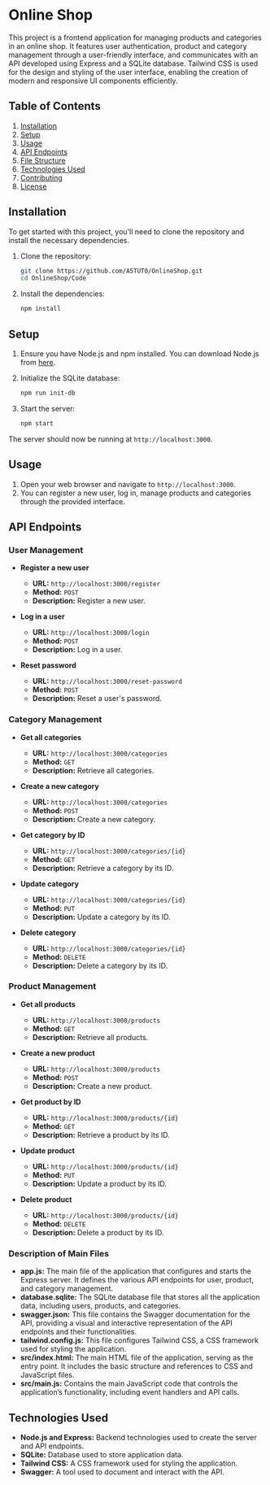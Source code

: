 # Online Shop

This project is a frontend application for managing products and categories in an online shop. It features user authentication, product and category management through a user-friendly interface, and communicates with an API developed using Express and a SQLite database. Tailwind CSS is used for the design and styling of the user interface, enabling the creation of modern and responsive UI components efficiently.

## Table of Contents

1. [Installation](#installation)
2. [Setup](#setup)
3. [Usage](#usage)
4. [API Endpoints](#api-endpoints)
5. [File Structure](#file-structure)
6. [Technologies Used](#technologies-used)
7. [Contributing](#contributing)
8. [License](#license)

## Installation

To get started with this project, you'll need to clone the repository and install the necessary dependencies.

1. Clone the repository:
    ```sh
    git clone https://github.com/A5TUT0/OnlineShop.git
    cd OnlineShop/Code
    ```

2. Install the dependencies:
    ```sh
    npm install
    ```

## Setup

1. Ensure you have Node.js and npm installed. You can download Node.js from [here](https://nodejs.org/).

2. Initialize the SQLite database:
    ```sh
    npm run init-db
    ```

3. Start the server:
    ```sh
    npm start
    ```

The server should now be running at `http://localhost:3000`.

## Usage

1. Open your web browser and navigate to `http://localhost:3000`.
2. You can register a new user, log in, manage products and categories through the provided interface.

## API Endpoints

### User Management

- **Register a new user**
  - **URL:** `http://localhost:3000/register`
  - **Method:** `POST`
  - **Description:** Register a new user.

- **Log in a user**
  - **URL:** `http://localhost:3000/login`
  - **Method:** `POST`
  - **Description:** Log in a user.

- **Reset password**
  - **URL:** `http://localhost:3000/reset-password`
  - **Method:** `POST`
  - **Description:** Reset a user's password.

### Category Management

- **Get all categories**
  - **URL:** `http://localhost:3000/categories`
  - **Method:** `GET`
  - **Description:** Retrieve all categories.

- **Create a new category**
  - **URL:** `http://localhost:3000/categories`
  - **Method:** `POST`
  - **Description:** Create a new category.

- **Get category by ID**
  - **URL:** `http://localhost:3000/categories/{id}`
  - **Method:** `GET`
  - **Description:** Retrieve a category by its ID.

- **Update category**
  - **URL:** `http://localhost:3000/categories/{id}`
  - **Method:** `PUT`
  - **Description:** Update a category by its ID.

- **Delete category**
  - **URL:** `http://localhost:3000/categories/{id}`
  - **Method:** `DELETE`
  - **Description:** Delete a category by its ID.

### Product Management

- **Get all products**
  - **URL:** `http://localhost:3000/products`
  - **Method:** `GET`
  - **Description:** Retrieve all products.

- **Create a new product**
  - **URL:** `http://localhost:3000/products`
  - **Method:** `POST`
  - **Description:** Create a new product.

- **Get product by ID**
  - **URL:** `http://localhost:3000/products/{id}`
  - **Method:** `GET`
  - **Description:** Retrieve a product by its ID.

- **Update product**
  - **URL:** `http://localhost:3000/products/{id}`
  - **Method:** `PUT`
  - **Description:** Update a product by its ID.

- **Delete product**
  - **URL:** `http://localhost:3000/products/{id}`
  - **Method:** `DELETE`
  - **Description:** Delete a product by its ID.

### Description of Main Files

- **app.js:** The main file of the application that configures and starts the Express server. It defines the various API endpoints for user, product, and category management.
- **database.sqlite:** The SQLite database file that stores all the application data, including users, products, and categories.
- **swagger.json:** This file contains the Swagger documentation for the API, providing a visual and interactive representation of the API endpoints and their functionalities.
- **tailwind.config.js:** This file configures Tailwind CSS, a CSS framework used for styling the application.
- **src/index.html:** The main HTML file of the application, serving as the entry point. It includes the basic structure and references to CSS and JavaScript files.
- **src/main.js:** Contains the main JavaScript code that controls the application’s functionality, including event handlers and API calls.

## Technologies Used

- **Node.js and Express:** Backend technologies used to create the server and API endpoints.
- **SQLite:** Database used to store application data.
- **Tailwind CSS:** A CSS framework used for styling the application.
- **Swagger:** A tool used to document and interact with the API.
